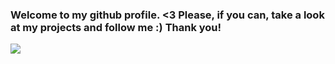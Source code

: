 ### Welcome to my github profile. <3 Please, if you can, take a look at my projects and follow me :) Thank you!

![](https://komarev.com/ghpvc/?username=GrimReaper3223&&abbreviated=true)
